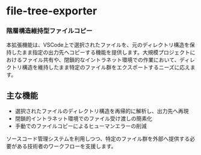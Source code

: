 # file-tree-exporter
### 階層構造維持型ファイルコピー

本拡張機能は、VSCode上で選択されたファイルを、元のディレクトリ構造を保持したまま指定の出力先へコピーする機能を提供します。大規模プロジェクトにおけるファイル共有や、閉鎖的なイントラネット環境での作業において、ディレクトリ構造を維持したまま特定のファイル群をエクスポートするニーズに応えます。

## 主な機能

* 選択されたファイルのディレクトリ構造を再帰的に解析し、出力先へ再現
* 閉鎖的イントラネット環境でのファイル受け渡しの簡素化
* 手動でのファイルコピーによるヒューマンエラーの削減

ソースコード管理システムを利用しつつ、特定のファイル群を外部へ提供する必要がある技術者のワークフローを支援します。